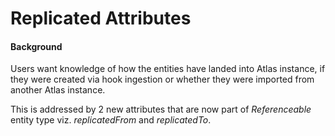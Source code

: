 # Replicated Attributes

#### Background

Users want knowledge of how the entities have landed into Atlas instance, if they were created via hook ingestion or whether they were imported from another Atlas instance.

This is addressed by 2 new attributes that are now part of _Referenceable_ entity type viz. _replicatedFrom_ and _replicatedTo_.

